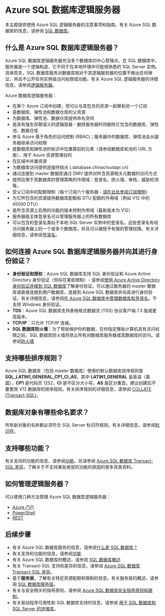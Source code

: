 <properties
    pageTitle="Azure SQL 数据库逻辑服务器概述 | Azure"
    description="本页提供使用 Azure SQL 逻辑服务器的注意事项和指南。"
    services="sql-database"
    documentationcenter="na"
    author="CarlRabeler"
    manager="jhubbard"
    editor="" />
<tags
    ms.service="sql-database"
    ms.custom="servers"
    ms.devlang="na"
    ms.topic="get-started-article"
    ms.tgt_pltfrm="na"
    ms.workload="data-management"
    ms.date="11/28/2016"
    wacn.date="01/20/2017"
    ms.author="carlrab" />  


# Azure SQL 数据库逻辑服务器

本主题提供使用 Azure SQL 逻辑服务器的注意事项和指南。有关 Azure SQL 数据库的信息，请参阅 [SQL 数据库](/documentation/articles/sql-database-overview/)。

## 什么是 Azure SQL 数据库逻辑服务器？
Azure SQL 数据库逻辑服务器充当多个数据库的中心管理点。在 SQL 数据库中，服务器是一个逻辑构造，它不同于在本地环境中可能很熟悉的 SQL Server 实例。具体而言，SQL 数据库服务对数据库相对于其逻辑服务器的位置不做出任何保证，并且不公开任何实例级访问权限或功能。有关 Azure SQL 逻辑服务器的详细信息，请参阅[逻辑服务器](/documentation/articles/sql-database-server-overview/)。

Azure 数据库逻辑服务器：

- 在某个 Azure 订阅中创建，但可以与其包含的资源一起移到另一个订阅
- 是数据库、弹性池和数据仓库的父资源
- 为数据库、弹性池、数据仓库提供命名空间
- 是具有强生存期语义的逻辑容器 - 删除服务器时将删除它包含的数据库、弹性池、数据仓库
- 参与 Azure 基于角色的访问控制 (RBAC)；服务器中的数据库、弹性池会从服务器继承访问权限
- 是数据库和弹性池的标识中位置靠前的元素（请参阅数据库和池的 URL 方案），用于 Azure 资源管理目的
- 在区域中并置资源
- 为数据库访问提供连接终结点 (<serverName>.database.chinacloudapi.cn)
- 通过连接到 master 数据库通过 DMV 提供对所含资源相关元数据的访问方式
- 提供应用于其数据库的管理策略的作用域：登录名、防火墙、审核、威胁检测等。
- 受父订阅中的配额限制（每个订阅六个服务器 - [请在此处参阅订阅限制](/documentation/articles/azure-subscription-service-limits/)）
- 为它所包含的资源提供数据库配额和 DTU 配额的作用域（例如 V12 中的 45000 DTU）
- 是所含资源上启用的功能的版本控制作用域（最新版本为 V12）
- 服务器级主体登录名可以管理服务器上的所有数据库
- 可以包含的登录名类似于本地 SQL Server 实例中的登录名，这些登录名有权访问服务器上的一个或多个数据库，并且可以被授予有限的管理权限。有关详细信息，请参阅[登录名](/documentation/articles/sql-database-manage-logins/)。

## 如何连接 Azure SQL 数据库逻辑服务器并向其进行身份验证？

- **身份验证和授权**：Azure SQL 数据库支持 SQL 身份验证和 Azure Active Directory 身份验证（但存在某些限制）- 请参阅[使用 Azure Active Directory 身份验证连接到 SQL 数据库](/documentation/articles/sql-database-aad-authentication/)了解身份验证。可以通过服务器的 master 数据库或直接连接到用户数据库，连接到 Azure SQL 数据库并向其进行身份验证。有关详细信息，请参阅[在 Azure SQL 数据库中管理数据库和登录名](/documentation/articles/sql-database-manage-logins/)。不支持 Windows 身份验证。
- **TDS**：Azure SQL 数据库支持表格格式数据流 (TDS) 协议客户端 7.3 版或更高版本。
- **TCP/IP**：只允许 TCP/IP 连接。
- **SQL 数据库防火墙**：为了帮助保护你的数据，在你指定哪些计算机具有访问权限之前，SQL 数据库防火墙将禁止所有对数据库服务器或其数据库的访问。请参阅[防火墙](/documentation/articles/sql-database-firewall-configure/)

## 支持哪些排序规则？

Azure SQL 数据库（包括 master 数据库）使用的默认数据库排序规则是 **SQL\_LATIN1\_GENERAL\_CP1\_CI\_AS**，其中 **LATIN1\_GENERAL** 是英语（美国），**CP1** 是代码页 1252，**CI** 是不区分大小写，**AS** 是区分重音。建议创建后不要更改 V12 数据库的排序规则。有关排序规则的详细信息，请参阅 [COLLATE (Transact-SQL)](https://msdn.microsoft.com/zh-cn/library/ms184391.aspx)。

## 数据库对象有哪些命名要求？

所有新对象的名称都必须符合 SQL Server 标识符规则。有关详细信息，请参阅[标识符](https://msdn.microsoft.com/zh-cn/library/ms175874.aspx)。

## 支持哪些功能？

有关支持的功能的信息，请参阅[功能](/documentation/articles/sql-database-features/)。另请参阅 [Azure SQL 数据库 Transact-SQL 差异](/documentation/articles/sql-database-transact-sql-information/)，了解关于不支持某些类型的功能的原因的更多背景资料。

## 如何管理逻辑服务器？

可以使用几种方法管理 Azure SQL 数据库逻辑服务器：

- [Azure 门户](/documentation/articles/sql-database-manage-portal/)
- [PowerShell](/documentation/articles/sql-database-manage-powershell/)
- [REST](https://docs.microsoft.com/zh-CN/rest/api/sql/)

## 后续步骤

- 有关 Azure SQL 数据库服务的信息，请参阅[什么是 SQL 数据库？](/documentation/articles/sql-database-technical-overview/)
- 有关支持的功能的信息，请参阅[功能](/documentation/articles/sql-database-features/)
- 有关 Azure SQL 数据库的概述，请参阅 [SQL 数据库概述](/documentation/articles/sql-database-overview/)
- 有关 Transact-SQL 支持和差异的信息，请参阅 [Azure SQL 数据库 Transact-SQL 差异](/documentation/articles/sql-database-transact-sql-information/)。
- 基于**服务层**，了解有关特定资源配额和限制的信息。有关服务层的概述，请参阅 [SQL 数据库服务层](/documentation/articles/sql-database-service-tiers/)。
- 有关与安全相关的指导原则，请参阅 [Azure SQL 数据库安全指导原则和限制](/documentation/articles/sql-database-security-guidelines/)。
- 有关驱动程序可用性和 SQL 数据库支持的信息，请参阅 [用于 SQL 数据库和 SQL Server 的连接库](/documentation/articles/sql-database-libraries/)。

<!---HONumber=Mooncake_0116_2017-->